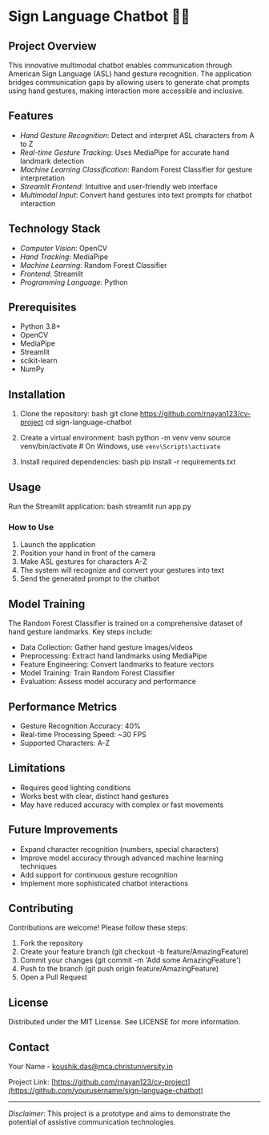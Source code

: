 # Sign Language Chatbot 🤲💬

## Project Overview

This innovative multimodal chatbot enables communication through American Sign Language (ASL) hand gesture recognition. The application bridges communication gaps by allowing users to generate chat prompts using hand gestures, making interaction more accessible and inclusive.

## Features

- *Hand Gesture Recognition*: Detect and interpret ASL characters from A to Z
- *Real-time Gesture Tracking*: Uses MediaPipe for accurate hand landmark detection
- *Machine Learning Classification*: Random Forest Classifier for gesture interpretation
- *Streamlit Frontend*: Intuitive and user-friendly web interface
- *Multimodal Input*: Convert hand gestures into text prompts for chatbot interaction

## Technology Stack

- *Computer Vision*: OpenCV
- *Hand Tracking*: MediaPipe
- *Machine Learning*: Random Forest Classifier
- *Frontend*: Streamlit
- *Programming Language*: Python

## Prerequisites

- Python 3.8+
- OpenCV
- MediaPipe
- Streamlit
- scikit-learn
- NumPy

## Installation

1. Clone the repository:
   bash
   git clone https://github.com/rnayan123/cv-project
   cd sign-language-chatbot
   

2. Create a virtual environment:
   bash
   python -m venv venv
   source venv/bin/activate  # On Windows, use `venv\Scripts\activate`
   

3. Install required dependencies:
   bash
   pip install -r requirements.txt
   

## Usage

Run the Streamlit application:
bash
streamlit run app.py


### How to Use

1. Launch the application
2. Position your hand in front of the camera
3. Make ASL gestures for characters A-Z
4. The system will recognize and convert your gestures into text
5. Send the generated prompt to the chatbot

## Model Training

The Random Forest Classifier is trained on a comprehensive dataset of hand gesture landmarks. Key steps include:

- Data Collection: Gather hand gesture images/videos
- Preprocessing: Extract hand landmarks using MediaPipe
- Feature Engineering: Convert landmarks to feature vectors
- Model Training: Train Random Forest Classifier
- Evaluation: Assess model accuracy and performance

## Performance Metrics

- Gesture Recognition Accuracy: 40%
- Real-time Processing Speed: ~30 FPS
- Supported Characters: A-Z

## Limitations

- Requires good lighting conditions
- Works best with clear, distinct hand gestures
- May have reduced accuracy with complex or fast movements

## Future Improvements

- Expand character recognition (numbers, special characters)
- Improve model accuracy through advanced machine learning techniques
- Add support for continuous gesture recognition
- Implement more sophisticated chatbot interactions

## Contributing

Contributions are welcome! Please follow these steps:

1. Fork the repository
2. Create your feature branch (git checkout -b feature/AmazingFeature)
3. Commit your changes (git commit -m 'Add some AmazingFeature')
4. Push to the branch (git push origin feature/AmazingFeature)
5. Open a Pull Request

## License

Distributed under the MIT License. See LICENSE for more information.

## Contact

Your Name - koushik.das@mca.christuniversity.in

Project Link: [https://github.com/rnayan123/cv-project](https://github.com/yourusername/sign-language-chatbot)

---

*Disclaimer*: This project is a prototype and aims to demonstrate the potential of assistive communication technologies.
